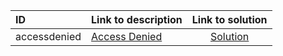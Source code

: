 | ID | Link to description | Link to solution |
|:---|:---|:---:|
| accessdenied | [Access Denied](https://open.kattis.com/problems/accessdenied) | [Solution](https://github.com/versenyi98/kattis-solutions/tree/main/solutions/Access%20Denied)|
